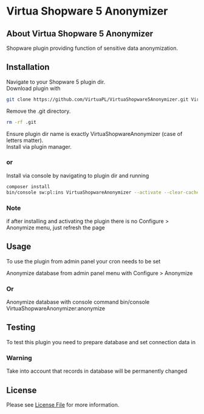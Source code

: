 # Virtua Shopware 5 Anonymizer
## About Virtua Shopware 5 Anonymizer
Shopware plugin providing function of sensitive data anonymization.

## Installation
Navigate to your Shopware 5 plugin dir.  
Download plugin with
```bash
git clone https://github.com/VirtuaPL/VirtuaShopware5Anonymizer.git VirtuaShopwareAnonymizer
```
Remove the .git directory.
```bash
rm -rf .git
```

Ensure plugin dir name is exactly VirtuaShopwareAnonymizer (case of letters matter).  
Install via plugin manager.
### or
Install via console by navigating to plugin dir and running 
```bash
composer install
bin/console sw:pl:ins VirtuaShopwareAnonymizer --activate --clear-cache 
```
### Note
if after installing and activating the plugin there is no 
Configure > Anonymize menu, just refresh the page


## Usage
To use the plugin from admin panel your cron needs to be set

Anonymize database from admin panel menu with
Configure > Anonymize 
### Or
Anonymize database with console command
bin/console VirtuaShopwareAnonymizer:anonymize

## Testing
To test this plugin you need to prepare database and set
connection data in 

### Warning
Take into account that records in database will be permanently changed

## License
Please see [License File](LICENSE) for more information.
